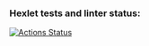 ### Hexlet tests and linter status:
[![Actions Status](https://github.com/D3ad5h0t/algorithms-project-69/actions/workflows/hexlet-check.yml/badge.svg)](https://github.com/D3ad5h0t/algorithms-project-69/actions)